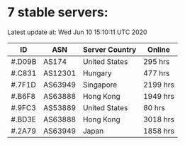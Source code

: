 # 7 stable servers:

Latest update at: Wed Jun 10 15:10:11 UTC 2020

| ID | ASN | Server Country | Online |
| -- | --- | -------------- | ------ |
| #.D09B | AS174 | United States | 295 hrs |
| #.C831 | AS12301 | Hungary | 477 hrs |
| #.7F1D | AS63949 | Singapore | 2199 hrs |
| #.B6F8 | AS63888 | Hong Kong | 1949 hrs |
| #.9FC3 | AS53889 | United States | 80 hrs |
| #.BD3E | AS63888 | Hong Kong | 3018 hrs |
| #.2A79 | AS63949 | Japan | 1858 hrs |

